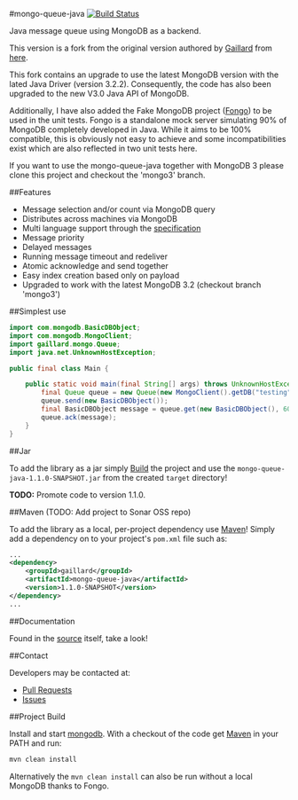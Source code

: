 #mongo-queue-java
[![Build Status](https://travis-ci.org/gaillard/mongo-queue-java.png)](https://travis-ci.org/gaillard/mongo-queue-java)

Java message queue using MongoDB as a backend.

This version is a fork from the original version authored by [Gaillard](https://github.com/gaillard) from [here](https://github.com/gaillard/mongo-queue-java).

This fork contains an upgrade to use the latest MongoDB version with the lated Java Driver (version 3.2.2). Consequently, the code has also been upgraded to the new V3.0 Java API of MongoDB.

Additionally, I have also added the Fake MongoDB project ([Fongo](https://github.com/fakemongo/fongo)) to be used in the unit tests. Fongo is a standalone mock server simulating 90% of MongoDB completely developed in Java. While it aims to be 100% compatible, this is obviously not easy to achieve and some incompatibilities exist which are also reflected in two unit tests here.

If you want to use the mongo-queue-java together with MongoDB 3 please clone this project and checkout the 'mongo3' branch.

##Features

 * Message selection and/or count via MongoDB query
 * Distributes across machines via MongoDB
 * Multi language support through the [specification](https://github.com/dominionenterprises/mongo-queue-specification)
 * Message priority
 * Delayed messages
 * Running message timeout and redeliver
 * Atomic acknowledge and send together
 * Easy index creation based only on payload
 * Upgraded to work with the latest MongoDB 3.2 (checkout branch 'mongo3')

##Simplest use

```java
import com.mongodb.BasicDBObject;
import com.mongodb.MongoClient;
import gaillard.mongo.Queue;
import java.net.UnknownHostException;

public final class Main {

    public static void main(final String[] args) throws UnknownHostException {
        final Queue queue = new Queue(new MongoClient().getDB("testing").getCollection("messages"));
        queue.send(new BasicDBObject());
        final BasicDBObject message = queue.get(new BasicDBObject(), 60);
        queue.ack(message);
    }
}
```

##Jar

To add the library as a jar simply [Build](#project-build) the project and use the `mongo-queue-java-1.1.0-SNAPSHOT.jar` from the created
`target` directory!

**TODO:** Promote code to version 1.1.0.

##Maven (TODO: Add project to Sonar OSS repo)

To add the library as a local, per-project dependency use [Maven](http://maven.apache.org)! Simply add a dependency on
to your project's `pom.xml` file such as:

```xml
...
<dependency>
    <groupId>gaillard</groupId>
    <artifactId>mongo-queue-java</artifactId>
    <version>1.1.0-SNAPSHOT</version>
</dependency>
...
```

##Documentation

Found in the [source](src/main/java/gaillard/mongo/Queue.java) itself, take a look!

##Contact

Developers may be contacted at:

 * [Pull Requests](https://github.com/gaillard/mongo-queue-java/pulls)
 * [Issues](https://github.com/gaillard/mongo-queue-java/issues)

##Project Build

Install and start [mongodb](http://www.mongodb.org).
With a checkout of the code get [Maven](http://maven.apache.org) in your PATH and run:

```bash
mvn clean install
```

Alternatively the `mvn clean install` can also be run without a local MongoDB thanks to Fongo.
